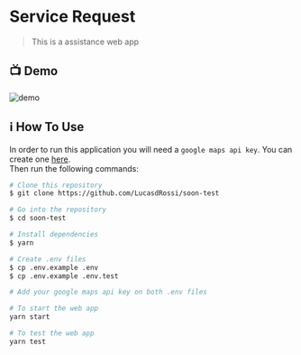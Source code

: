 # Service Request

> This is a assistance web app

## :tv: Demo

![demo](https://drive.google.com/uc?export=view&id=1iv1fgRX7SMwc7K_Xj9Di0zpwrvx08e_U)

## :information_source: How To Use

In order to run this application you will need a `google maps api key`. You can create one [here](https://console.cloud.google.com/apis/credentials/key).  
Then run the following commands:

```bash
# Clone this repository
$ git clone https://github.com/LucasdRossi/soon-test

# Go into the repository
$ cd soon-test

# Install dependencies
$ yarn

# Create .env files
$ cp .env.example .env
$ cp .env.example .env.test

# Add your google maps api key on both .env files

# To start the web app
yarn start

# To test the web app
yarn test
```
